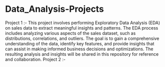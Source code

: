 # Data_Analysis-Projects
Project 1 :- This project involves performing Exploratory Data Analysis (EDA) on sales data to extract meaningful insights and patterns. The EDA process includes analyzing various aspects of the sales dataset, such as distributions, correlations, and outliers. The goal is to gain a comprehensive understanding of the data, identify key features, and provide insights that can assist in making informed business decisions and optimizations. The resulting analysis and insights will be shared in this repository for reference and collaboration.
Project 2 :- 
